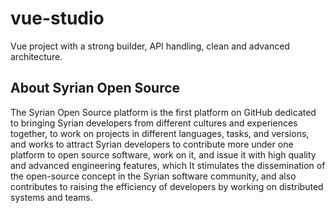 # vue-studio
Vue project with a strong builder, API handling, clean and advanced architecture.

About Syrian Open Source
-------
The Syrian Open Source platform is the first platform on GitHub dedicated to bringing Syrian developers from different cultures and experiences together, to work on projects in different languages, tasks, and versions, and works to attract Syrian developers to contribute more under one platform to open source software, work on it, and issue it with high quality and advanced engineering features, which It stimulates the dissemination of the open-source concept in the Syrian software community, and also contributes to raising the efficiency of developers by working on distributed systems and teams.
